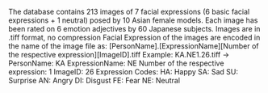 The database contains 213 images of 7 facial expressions (6 basic facial expressions +
1 neutral) posed by 10 Asian female models. Each image has been rated on 6 emotion
adjectives by 60 Japanese subjects. Images are in .tiff format, no compression
Facial Expression of the images are encoded in the name of the image file as:
[PersonName].[ExpressionName][Number of the respective expression][ImageID].tiff
Example:
KA.NE1.26.tiff ->
PersonName: KA
ExpressionName: NE
Number of the respective expression: 1
ImageID: 26
Expression Codes:
HA: Happy
SA: Sad
SU: Surprise
AN: Angry
DI: Disgust
FE: Fear
NE: Neutral
